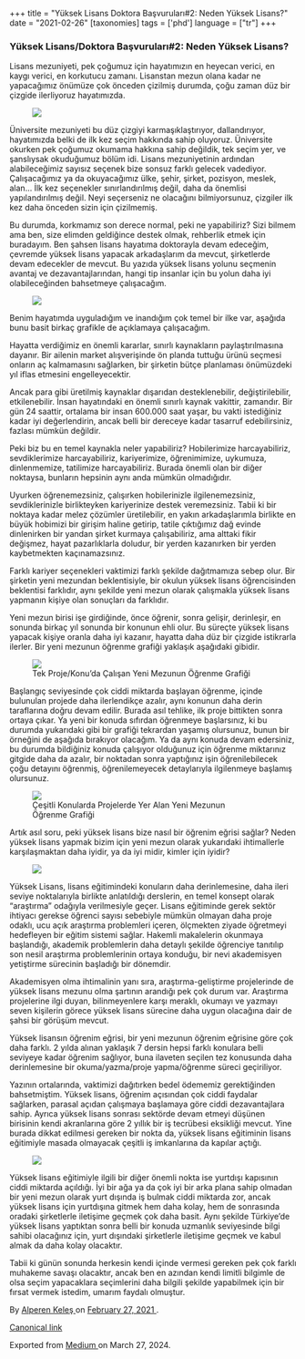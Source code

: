+++
title = "Yüksek Lisans Doktora Başvuruları#2: Neden Yüksek Lisans?"
date = "2021-02-26"
[taxonomies]
tags = ['phd']
language = ["tr"]
+++

<article class="h-entry">
 <section class="e-content" data-field="body">
  <section class="section section--body section--first section--last" name="dc0e">
   <div class="section-content">
    <div class="section-inner sectionLayout--insetColumn">
     <h3 class="graf graf--h3 graf--leading graf--title" id="a832" name="a832">
      Yüksek Lisans/Doktora Başvuruları#2: Neden Yüksek Lisans?
     </h3>
     <p class="graf graf--p graf-after--h3" id="f736" name="f736">
      Lisans mezuniyeti, pek çoğumuz için hayatımızın en heyecan verici, en kaygı verici, en korkutucu zamanı. Lisanstan mezun olana kadar ne yapacağımız önümüze çok önceden çizilmiş durumda, çoğu zaman düz bir çizgide ilerliyoruz hayatımızda.
     </p>
     <figure class="graf graf--figure graf-after--p" id="1521" name="1521">
      <img class="graf-image" data-height="368" data-image-id="1*VGFrO9GRiBiFGbqaOdGWQA.png" data-is-featured="true" data-width="760" src="https://cdn-images-1.medium.com/max/800/1*VGFrO9GRiBiFGbqaOdGWQA.png"/>
     </figure>
     <p class="graf graf--p graf-after--figure" id="3371" name="3371">
      Üniversite mezuniyeti bu düz çizgiyi karmaşıklaştırıyor, dallandırıyor, hayatımızda belki de ilk kez seçim hakkında sahip oluyoruz. Üniversite okurken pek çoğumuz okumama hakkına sahip değildik, tek seçim yer, ve şanslıysak okuduğumuz bölüm idi. Lisans mezuniyetinin ardından alabileceğimiz sayısız seçenek bize sonsuz farklı gelecek vadediyor. Çalışacağımız ya da okuyacağımız ülke, şehir, şirket, pozisyon, meslek, alan… İlk kez seçenekler sınırlandırılmış değil, daha da önemlisi yapılandırılmış değil. Neyi seçerseniz ne olacağını bilmiyorsunuz, çizgiler ilk kez daha önceden sizin için çizilmemiş.
     </p>
     <p class="graf graf--p graf-after--p" id="78c8" name="78c8">
      Bu durumda, korkmamız son derece normal, peki ne yapabiliriz? Sizi bilmem ama ben, size elimden geldiğince destek olmak, rehberlik etmek için buradayım. Ben şahsen lisans hayatıma doktorayla devam edeceğim, çevremde yüksek lisans yapacak arkadaşlarım da mevcut, şirketlerde devam edecekler de mevcut. Bu yazıda yüksek lisans yolunu seçmenin avantaj ve dezavantajlarından, hangi tip insanlar için bu yolun daha iyi olabileceğinden bahsetmeye çalışacağım.
     </p>
     <figure class="graf graf--figure graf-after--p" id="6fd7" name="6fd7">
      <img class="graf-image" data-height="460" data-image-id="1*k4HCCYMziFKHqcWKEyqbuw.jpeg" data-width="690" src="https://cdn-images-1.medium.com/max/800/1*k4HCCYMziFKHqcWKEyqbuw.jpeg"/>
     </figure>
     <p class="graf graf--p graf-after--figure" id="b418" name="b418">
      Benim hayatımda uyguladığım ve inandığım çok temel bir ilke var, aşağıda bunu basit birkaç grafikle de açıklamaya çalışacağım.
     </p>
     <p class="graf graf--p graf-after--p" id="8b43" name="8b43">
      Hayatta verdiğimiz en önemli kararlar, sınırlı kaynakların paylaştırılmasına dayanır. Bir ailenin market alışverişinde ön planda tuttuğu ürünü seçmesi onların aç kalmamasını sağlarken, bir şirketin bütçe planlaması önümüzdeki yıl iflas etmesini engelleyecektir.
     </p>
     <p class="graf graf--p graf-after--p" id="c8e4" name="c8e4">
      Ancak para gibi üretilmiş kaynaklar dışarıdan desteklenebilir, değiştirilebilir, etkilenebilir. İnsan hayatındaki en önemli sınırlı kaynak vakittir, zamandır. Bir gün 24 saattir, ortalama bir insan 600.000 saat yaşar, bu vakti istediğiniz kadar iyi değerlendirin, ancak belli bir dereceye kadar tasarruf edebilirsiniz, fazlası mümkün değildir.
     </p>
     <p class="graf graf--p graf-after--p" id="7f22" name="7f22">
      Peki biz bu en temel kaynakla neler yapabiliriz? Hobilerimize harcayabiliriz, sevdiklerimize harcayabiliriz, kariyerimize, öğrenimimize, uykumuza, dinlenmemize, tatilimize harcayabiliriz. Burada önemli olan bir diğer noktaysa, bunların hepsinin aynı anda mümkün olmadığıdır.
     </p>
     <p class="graf graf--p graf-after--p" id="4af3" name="4af3">
      Uyurken öğrenemezsiniz, çalışırken hobilerinizle ilgilenemezsiniz, sevdiklerinizle birlikteyken kariyerinize destek veremezsiniz. Tabii ki bir noktaya kadar melez çözümler üretilebilir, en yakın arkadaşlarımla birlikte en büyük hobimizi bir girişim haline getirip, tatile çıktığımız dağ evinde dinlenirken bir yandan şirket kurmaya çalışabiliriz, ama alttaki fikir değişmez, hayat pazarlıklarla doludur, bir yerden kazanırken bir yerden kaybetmekten kaçınamazsınız.
     </p>
     <p class="graf graf--p graf-after--p" id="af0d" name="af0d">
      Farklı kariyer seçenekleri vaktimizi farklı şekilde dağıtmamıza sebep olur. Bir şirketin yeni mezundan beklentisiyle, bir okulun yüksek lisans öğrencisinden beklentisi farklıdır, aynı şekilde yeni mezun olarak çalışmakla yüksek lisans yapmanın kişiye olan sonuçları da farklıdır.
     </p>
     <p class="graf graf--p graf-after--p" id="4ac5" name="4ac5">
      Yeni mezun birisi işe girdiğinde, önce öğrenir, sonra gelişir, derinleşir, en sonunda birkaç yıl sonunda bir konunun ehli olur. Bu süreçte yüksek lisans yapacak kişiye oranla daha iyi kazanır, hayatta daha düz bir çizgide istikrarla ilerler. Bir yeni mezunun öğrenme grafiği yaklaşık aşağıdaki gibidir.
     </p>
     <figure class="graf graf--figure graf-after--p" id="a63d" name="a63d">
      <img class="graf-image" data-height="371" data-image-id="1*bd9xqrRHM-IKRCTfoWKOWw.png" data-width="1120" src="https://cdn-images-1.medium.com/max/800/1*bd9xqrRHM-IKRCTfoWKOWw.png"/>
      <figcaption class="imageCaption">
       Tek Proje/Konu’da Çalışan Yeni Mezunun Öğrenme Grafiği
      </figcaption>
     </figure>
     <p class="graf graf--p graf-after--figure" id="a0cf" name="a0cf">
      Başlangıç seviyesinde çok ciddi miktarda başlayan öğrenme, içinde bulunulan projede daha ilerlendikçe azalır, aynı konunun daha derin taraflarına doğru devam edilir. Burada asıl tehlike, ilk proje bittikten sonra ortaya çıkar. Ya yeni bir konuda sıfırdan öğrenmeye başlarsınız, ki bu durumda yukarıdaki gibi bir grafiği tekrardan yaşamış olursunuz, bunun bir örneğini de aşağıda bırakıyor olacağım. Ya da aynı konuda devam edersiniz, bu durumda bildiğiniz konuda çalışıyor olduğunuz için öğrenme miktarınız gitgide daha da azalır, bir noktadan sonra yaptığınız işin öğrenilebilecek çoğu detayını öğrenmiş, öğrenilemeyecek detaylarıyla ilgilenmeye başlamış olursunuz.
     </p>
     <figure class="graf graf--figure graf-after--p" id="5f7f" name="5f7f">
      <img class="graf-image" data-height="376" data-image-id="1*--DptRwixwlng8pCqrlMQQ.png" data-width="1674" src="https://cdn-images-1.medium.com/max/800/1*--DptRwixwlng8pCqrlMQQ.png"/>
      <figcaption class="imageCaption">
       Çeşitli Konularda Projelerde Yer Alan Yeni Mezunun Öğrenme Grafiği
      </figcaption>
     </figure>
     <p class="graf graf--p graf-after--figure" id="9162" name="9162">
      Artık asıl soru, peki yüksek lisans bize nasıl bir öğrenim eğrisi sağlar? Neden yüksek lisans yapmak bizim için yeni mezun olarak yukarıdaki ihtimallerle karşılaşmaktan daha iyidir, ya da iyi midir, kimler için iyidir?
     </p>
     <figure class="graf graf--figure graf-after--p" id="7ffc" name="7ffc">
      <img class="graf-image" data-height="375" data-image-id="1*HbCLwQh1K9xtGZ7w67i5Pw.jpeg" data-width="375" src="https://cdn-images-1.medium.com/max/800/1*HbCLwQh1K9xtGZ7w67i5Pw.jpeg"/>
     </figure>
     <p class="graf graf--p graf-after--figure" id="710a" name="710a">
      Yüksek Lisans, lisans eğitimindeki konuların daha derinlemesine, daha ileri seviye noktalarıyla birlikte anlatıldığı derslerin, en temel konsept olarak “araştırma” odağıyla verilmesiyle geçer. Lisans eğitiminde gerek sektör ihtiyacı gerekse öğrenci sayısı sebebiyle mümkün olmayan daha proje odaklı, ucu açık araştırma problemleri içeren, ölçmekten ziyade öğretmeyi hedefleyen bir eğitim sistemi sağlar. Hakemli makalelerin okunmaya başlandığı, akademik problemlerin daha detaylı şekilde öğrenciye tanıtılıp son nesil araştırma problemlerinin ortaya konduğu, bir nevi akademisyen yetiştirme sürecinin başladığı bir dönemdir.
     </p>
     <p class="graf graf--p graf-after--p" id="22cd" name="22cd">
      Akademisyen olma ihtimalinin yanı sıra, araştırma-geliştirme projelerinde de yüksek lisans mezunu olma şartının arandığı pek çok durum var. Araştırma projelerine ilgi duyan, bilinmeyenlere karşı meraklı, okumayı ve yazmayı seven kişilerin görece yüksek lisans sürecine daha uygun olacağına dair de şahsi bir görüşüm mevcut.
     </p>
     <p class="graf graf--p graf-after--p" id="3e82" name="3e82">
      Yüksek lisansın öğrenim eğrisi, bir yeni mezunun öğrenim eğrisine göre çok daha farklı. 2 yılda alınan yaklaşık 7 dersin hepsi farklı konulara belli seviyeye kadar öğrenim sağlıyor, buna ilaveten seçilen tez konusunda daha derinlemesine bir okuma/yazma/proje yapma/öğrenme süreci geçiriliyor.
     </p>
     <p class="graf graf--p graf-after--p" id="9d66" name="9d66">
      Yazının ortalarında, vaktimizi dağıtırken bedel ödememiz gerektiğinden bahsetmiştim. Yüksek lisans, öğrenim açısından çok ciddi faydalar sağlarken, parasal açıdan çalışmaya başlamaya göre ciddi dezavantajlara sahip. Ayrıca yüksek lisans sonrası sektörde devam etmeyi düşünen birisinin kendi akranlarına göre 2 yıllık bir iş tecrübesi eksikliği mevcut. Yine burada dikkat edilmesi gereken bir nokta da, yüksek lisans eğitiminin lisans eğitimiyle masada olmayacak çeşitli iş imkanlarına da kapılar açtığı.
     </p>
     <figure class="graf graf--figure graf-after--p" id="aa32" name="aa32">
      <img class="graf-image" data-height="405" data-image-id="1*J8924gtca3YKKYXe8imzjQ.jpeg" data-width="188" src="https://cdn-images-1.medium.com/max/800/1*J8924gtca3YKKYXe8imzjQ.jpeg"/>
     </figure>
     <p class="graf graf--p graf-after--figure" id="17f5" name="17f5">
      Yüksek lisans eğitimiyle ilgili bir diğer önemli nokta ise yurtdışı kapısının ciddi miktarda açıldığı. İyi bir ağa ya da çok iyi bir arka plana sahip olmadan bir yeni mezun olarak yurt dışında iş bulmak ciddi miktarda zor, ancak yüksek lisans için yurtdışına gitmek hem daha kolay, hem de sonrasında oradaki şirketlerle iletişime geçmek çok daha basit. Aynı şekilde Türkiye’de yüksek lisans yaptıktan sonra belli bir konuda uzmanlık seviyesinde bilgi sahibi olacağınız için, yurt dışındaki şirketlerle iletişime geçmek ve kabul almak da daha kolay olacaktır.
     </p>
     <p class="graf graf--p graf-after--p graf--trailing" id="3cb4" name="3cb4">
      Tabii ki günün sonunda herkesin kendi içinde vermesi gereken pek çok farklı muhakeme savaşı olacaktır, ancak ben en azından kendi limitli bilgimle de olsa seçim yapacaklara seçimlerini daha bilgili şekilde yapabilmek için bir fırsat vermek istedim, umarım faydalı olmuştur.
     </p>
    </div>
   </div>
  </section>
 </section>
 <footer>
  <p>
   By
   <a class="p-author h-card" href="https://medium.com/@alpkeles99">
    Alperen Keleş
   </a>
   on
   <a href="https://medium.com/p/eef29823616">
    <time class="dt-published" datetime="2021-02-27T00:51:20.111Z">
     February 27, 2021
    </time>
   </a>
   .
  </p>
  <p>
   <a class="p-canonical" href="https://medium.com/@alpkeles99/y%C3%BCksek-lisans-doktora-ba%C5%9Fvurular%C4%B1-2-neden-y%C3%BCksek-lisans-eef29823616">
    Canonical link
   </a>
  </p>
  <p>
   Exported from
   <a href="https://medium.com">
    Medium
   </a>
   on March 27, 2024.
  </p>
 </footer>
</article>
